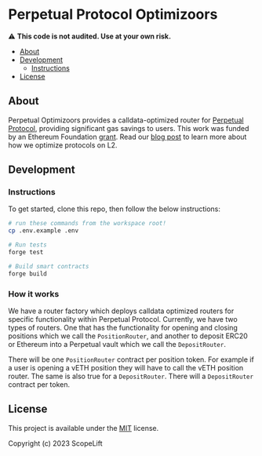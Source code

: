 # Perpetual Protocol Optimizoors

⚠️ **This code is not audited. Use at your own risk.**

- [About](#about)
- [Development](#development)
  - [Instructions](#instructions)
- [License](#license)


## About

Perpetual Optimizoors provides a calldata-optimized router for [Perpetual Protocol](https://perp.com/),
providing significant gas savings to users. This work was funded by an Ethereum Foundation
[grant](https://blog.ethereum.org/2023/02/14/layer-2-grants-roundup). Read our [blog post](https://www.scopelift.co/blog/calldata-optimizooooors) to learn more about how we optimize protocols on L2.

## Development

### Instructions

To get started, clone this repo, then follow the below instructions:

```sh
# run these commands from the workspace root!
cp .env.example .env

# Run tests
forge test

# Build smart contracts
forge build
```

### How it works

We have a router factory which deploys calldata optimized routers for specific functionality within
Perpetual Protocol. Currently, we have two types of routers. One that has the functionality for opening and closing
positions which we call the `PositionRouter`, and another to deposit ERC20 or Ethereum into a Perpetual vault which
we call the `DepositRouter`.

There will be one `PositionRouter` contract per position token. For example if a user is opening a vETH
position they will have to call the vETH position router. The same is also true for a `DepositRouter`. There
will a `DepositRouter` contract per token.

## License

This project is available under the [MIT](LICENSE.txt) license.

Copyright (c) 2023 ScopeLift
